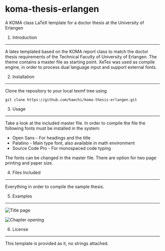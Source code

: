 koma-thesis-erlangen
===============

A KOMA class LaTeX template for a doctor thesis at the University of Erlangen

1. Introduction
---------------

A latex templated based on the KOMA report class to match the doctor thesis requirements of the Technical Faculty of  University of Erlangen. The theme contains a master file as starting point. XeTex was used as compile engine, in order to process dual language input and support external fonts. 

2. Installation
---------------

Clone the repository to your local texmf tree using

    git clone https://github.com/haechi/koma-thesis-erlangen.git
	
3. Usage
--------

Take a look at the included master file. In order to compile the file the following fonts must be installed in the system:

* Open Sans - For headings and the title
* Palatino - Main type font, also available in math environment
* Source Code Pro - For monospaced code typing

The fonts can be changed in the master file. There are option for two page printing and paper size. 

4. Files Included
-----------------

Everything in order to compile the sample thesis.

5. Examples
----------

![Title page](http://haechi.me/assets/images/koma-thesis-erlangen-01.jpg)

![Chapter opening](http://haechi.me/assets/images/koma-thesis-erlangen-02.jpg)

6. License
----------

This template is provided as it, no strings attached. 

